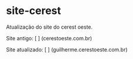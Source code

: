 # site-cerest
Atualização do site do cerest oeste.

Site antigo:
[ ] (cerestoeste.com.br)

Site atualizado:
[ ] (guilherme.cerestoeste.com.br)
